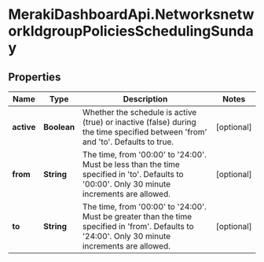 # MerakiDashboardApi.NetworksnetworkIdgroupPoliciesSchedulingSunday

## Properties
Name | Type | Description | Notes
------------ | ------------- | ------------- | -------------
**active** | **Boolean** | Whether the schedule is active (true) or inactive (false) during the time specified between 'from' and 'to'. Defaults to true. | [optional] 
**from** | **String** | The time, from '00:00' to '24:00'. Must be less than the time specified in 'to'. Defaults to '00:00'. Only 30 minute increments are allowed. | [optional] 
**to** | **String** | The time, from '00:00' to '24:00'. Must be greater than the time specified in 'from'. Defaults to '24:00'. Only 30 minute increments are allowed. | [optional] 


